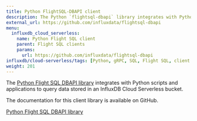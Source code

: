 ```yaml
---
title: Python FlightSQL-DBAPI client
description: The Python `flightsql-dbapi` library integrates with Python scripts and applications to query data stored in an InfluxDB Cloud Serverless bucket.
external_url: https://github.com/influxdata/flightsql-dbapi
menu:
  influxdb_cloud_serverless:
    name: Python Flight SQL client
    parent: Flight SQL clients
    params:
      url: https://github.com/influxdata/flightsql-dbapi
influxdb/cloud-serverless/tags: [Python, gRPC, SQL, Flight SQL, client libraries]
weight: 201
---
```


The [Python Flight SQL DBAPI library](https://github.com/influxdata/flightsql-dbapi) integrates with Python scripts and applications to query data stored in an InfluxDB Cloud Serverless bucket.

The documentation for this client library is available on GitHub.

<a href="https://github.com/influxdata/flightsql-dbapi" target="_blank" class="btn github">Python Flight SQL DBAPI library</a>
